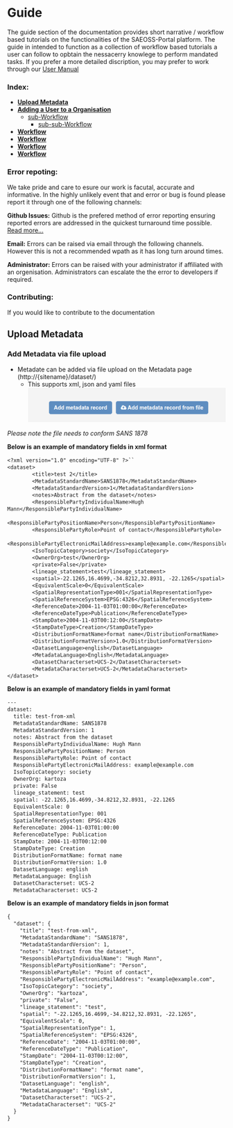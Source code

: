 # Guide
<!-- List all of the Functionalities in BRIEF detail here. This serves as a reference guide where the user manual goes into GREAT detail -->

The guide section of the documentation provides short narrative / workflow based tutorials on the functionalities of the SAEOSS-Portal platform. The guide in intended to function as a collection of workflow based tutorials a user can follow to opbtain the nessacerry knowlege to perform mandated tasks. If you prefer a more detailed discription, you may prefer to work through our [User Manual](../manual/index.md) 

### Index:
- [**Upload Metadata**]()
- [**Adding a User to a Organisation**]()
  - [sub-Workflow]()
    - [sub-sub-Workflow]()
- [**Workflow**]()
- [**Workflow**]()
- [**Workflow**]()
- [**Workflow**]()

### Error repoting:
We take pride and care to esure our work is facutal, accurate and informative. In the highly unlikely event that and error or bug is found please report it through one of the following channels:

**Github Issues:** Github is the prefered method of error reporting ensuring reported errors are addressed in the quickest turnaround time possible. [Read more...](opening_issues.md)

**Email:** Errors can be raised via email through the following channels. However this is not a recommended wpath as it has long turn around times.

<!-- we need permission to do this before implementing the mails

- info@kartoza.com
- example@sansa.cm
- exanple@saeonn.com -->
**Administrator:** Errors can be raised with your administrator if affiliated with an orgenisation. Administrators can escalate the the error to developers if required.

### Contributing:
If you would like to contribute to the documentation

## Upload Metadata

### Add Metadata via file upload

- Metadate can be added via file upload on the Metadata page (http://{sitename}/dataset/)
  - This supports xml, json and yaml files 
![Alt text](img/upload-btn.png)

*Please note the file needs to conform SANS 1878*

**Below is an example of mandatory fields in xml format**
```
<?xml version="1.0" encoding="UTF-8" ?>``
<dataset>
        <title>test 2</title>
        <MetadataStandardName>SANS1878</MetadataStandardName>
        <MetadataStandardVersion>1</MetadataStandardVersion>
        <notes>Abstract from the dataset</notes>
        <ResponsiblePartyIndividualName>Hugh Mann</ResponsiblePartyIndividualName>
        <ResponsiblePartyPositionName>Person</ResponsiblePartyPositionName>
        <ResponsiblePartyRole>Point of contact</ResponsiblePartyRole>
        <ResponsiblePartyElectronicMailAddress>example@example.com</ResponsiblePartyElectronicMailAddress>
        <IsoTopicCategory>society</IsoTopicCategory>
        <OwnerOrg>test</OwnerOrg>
        <private>False</private>
        <lineage_statement>test</lineage_statement>
        <spatial>-22.1265,16.4699,-34.8212,32.8931, -22.1265</spatial>
        <EquivalentScale>0</EquivalentScale>
        <SpatialRepresentationType>001</SpatialRepresentationType>
        <SpatialReferenceSystem>EPSG:4326</SpatialReferenceSystem>
        <ReferenceDate>2004-11-03T01:00:00</ReferenceDate>
        <ReferenceDateType>Publication</ReferenceDateType>
        <StampDate>2004-11-03T00:12:00</StampDate>
        <StampDateType>Creation</StampDateType>
        <DistributionFormatName>format name</DistributionFormatName>
        <DistributionFormatVersion>1.0</DistributionFormatVersion>
        <DatasetLanguage>english</DatasetLanguage>
        <MetadataLanguage>English</MetadataLanguage>
        <DatasetCharacterset>UCS-2</DatasetCharacterset>
        <MetadataCharacterset>UCS-2</MetadataCharacterset>
</dataset>
```

**Below is an example of mandatory fields in yaml format**

```
---
dataset:
  title: test-from-xml
  MetadataStandardName: SANS1878
  MetadataStandardVersion: 1
  notes: Abstract from the dataset
  ResponsiblePartyIndividualName: Hugh Mann
  ResponsiblePartyPositionName: Person
  ResponsiblePartyRole: Point of contact
  ResponsiblePartyElectronicMailAddress: example@example.com
  IsoTopicCategory: society
  OwnerOrg: kartoza
  private: False
  lineage_statement: test
  spatial: -22.1265,16.4699,-34.8212,32.8931, -22.1265
  EquivalentScale: 0
  SpatialRepresentationType: 001
  SpatialReferenceSystem: EPSG:4326
  ReferenceDate: 2004-11-03T01:00:00
  ReferenceDateType: Publication
  StampDate: 2004-11-03T00:12:00
  StampDateType: Creation
  DistributionFormatName: format name
  DistributionFormatVersion: 1.0
  DatasetLanguage: english
  MetadataLanguage: English
  DatasetCharacterset: UCS-2
  MetadataCharacterset: UCS-2
```

**Below is an example of mandatory fields in json format**

```
{
  "dataset": {
    "title": "test-from-xml",
    "MetadataStandardName": "SANS1878",
    "MetadataStandardVersion": 1,
    "notes": "Abstract from the dataset",
    "ResponsiblePartyIndividualName": "Hugh Mann",
    "ResponsiblePartyPositionName": "Person",
    "ResponsiblePartyRole": "Point of contact",
    "ResponsiblePartyElectronicMailAddress": "example@example.com",
    "IsoTopicCategory": "society",
    "OwnerOrg": "kartoza",
    "private": "False",
    "lineage_statement": "test",
    "spatial": "-22.1265,16.4699,-34.8212,32.8931, -22.1265",
    "EquivalentScale": 0,
    "SpatialRepresentationType": 1,
    "SpatialReferenceSystem": "EPSG:4326",
    "ReferenceDate": "2004-11-03T01:00:00",
    "ReferenceDateType": "Publication",
    "StampDate": "2004-11-03T00:12:00",
    "StampDateType": "Creation",
    "DistributionFormatName": "format name",
    "DistributionFormatVersion": 1,
    "DatasetLanguage": "english",
    "MetadataLanguage": "English",
    "DatasetCharacterset": "UCS-2",
    "MetadataCharacterset": "UCS-2"
  }
}
```

